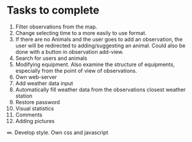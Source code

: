# Tasks to complete

1. Filter observations from the map.
2. Change selecting time to a more easily to use format.
3. If there are no Animals and the user goes to add an observation, the user will be redirected to adding/suggesting an animal. Could also be done with a button in observation add-view.
4. Search for users and animals
5. Modifying equipment. Also examine the structure of equipments, especially from the point of view of observations.
6. Own web-server
7. Add weather data input
8. Automatically fill weather data from the observations closest weather station
9. Restore password
10. Visual statistics
11. Comments
12. Adding pictures

∞. Develop style. Own css and javascript

